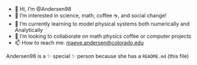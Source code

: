 - 👋 Hi, I’m @Andersen98
- 👀 I’m interested in science, math, coffee ☕️, and social change!
- 🌱 I’m currently learning to model physical systems both numerically and Analytically
- 💞️ I’m looking to collaborate on math physics coffee or computer projects
- 📫 How to reach me: maeve.andersen@colorado.edu

Andersen98 is a ✨ special ✨ person because she has a `README.md` (this file) 
